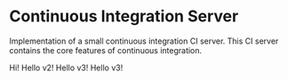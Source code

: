 # Continuous Integration Server
Implementation of a small continuous integration CI server. This CI server contains the core features of continuous integration.

Hi!
Hello v2!
Hello v3!
Hello v3!
